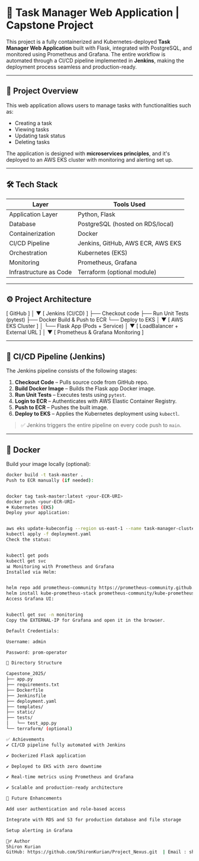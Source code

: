 # 🚀 Task Manager Web Application | Capstone Project

This project is a fully containerized and Kubernetes-deployed **Task Manager Web Application** built with Flask, integrated with PostgreSQL, and monitored using Prometheus and Grafana. The entire workflow is automated through a CI/CD pipeline implemented in **Jenkins**, making the deployment process seamless and production-ready.

---

## 🧠 Project Overview

This web application allows users to manage tasks with functionalities such as:
- Creating a task
- Viewing tasks
- Updating task status
- Deleting tasks

The application is designed with **microservices principles**, and it's deployed to an AWS EKS cluster with monitoring and alerting set up.

---

## 🛠️ Tech Stack

| Layer               | Tools Used                                           |
|--------------------|------------------------------------------------------|
| Application Layer   | Python, Flask                                        |
| Database            | PostgreSQL (hosted on RDS/local)                    |
| Containerization    | Docker                                               |
| CI/CD Pipeline      | Jenkins, GitHub, AWS ECR, AWS EKS                   |
| Orchestration       | Kubernetes (EKS)                                     |
| Monitoring          | Prometheus, Grafana                                  |
| Infrastructure as Code | Terraform (optional module)                      |

---

## ⚙️ Project Architecture

[ GitHub ] │ ▼ [ Jenkins (CI/CD) ] ├── Checkout code ├── Run Unit Tests (pytest) ├── Docker Build & Push to ECR └── Deploy to EKS │ ▼ [ AWS EKS Cluster ] │ └── Flask App (Pods + Service) │ ▼ [ LoadBalancer + External URL ] │ ▼ [ Prometheus & Grafana Monitoring ]



---

## 🔁 CI/CD Pipeline (Jenkins)

The Jenkins pipeline consists of the following stages:

1. **Checkout Code** – Pulls source code from GitHub repo.
2. **Build Docker Image** – Builds the Flask app Docker image.
3. **Run Unit Tests** – Executes tests using `pytest`.
4. **Login to ECR** – Authenticates with AWS Elastic Container Registry.
5. **Push to ECR** – Pushes the built image.
6. **Deploy to EKS** – Applies the Kubernetes deployment using `kubectl`.

> ✅ Jenkins triggers the entire pipeline on every code push to `main`.

---

## 🐳 Docker

Build your image locally (optional):

```bash
docker build -t task-master .
Push to ECR manually (if needed):


docker tag task-master:latest <your-ECR-URI>
docker push <your-ECR-URI>
☸️ Kubernetes (EKS)
Deploy your application:


aws eks update-kubeconfig --region us-east-1 --name task-manager-cluster
kubectl apply -f deployment.yaml
Check the status:


kubectl get pods
kubectl get svc
📊 Monitoring with Prometheus and Grafana
Installed via Helm:


helm repo add prometheus-community https://prometheus-community.github.io/helm-charts
helm install kube-prometheus-stack prometheus-community/kube-prometheus-stack --namespace monitoring --create-namespace
Access Grafana UI:


kubectl get svc -n monitoring
Copy the EXTERNAL-IP for Grafana and open it in the browser.

Default Credentials:

Username: admin

Password: prom-operator

📂 Directory Structure

Capestone_2025/
├── app.py
├── requirements.txt
├── Dockerfile
├── Jenkinsfile
├── deployment.yaml
├── templates/
├── static/
├── tests/
│   └── test_app.py
└── terraform/ (optional)

✅ Achievements
✔️ CI/CD pipeline fully automated with Jenkins

✔️ Dockerized Flask application

✔️ Deployed to EKS with zero downtime

✔️ Real-time metrics using Prometheus and Grafana

✔️ Scalable and production-ready architecture

🌱 Future Enhancements

Add user authentication and role-based access

Integrate with RDS and S3 for production database and file storage

Setup alerting in Grafana

🙋‍♂️ Author
Shiron Kurian
GitHub: https://github.com/ShironKurian/Project_Nexus.git  | Email : shironkurian@gmail.com| [Location: Kitchener, ON, Canada]